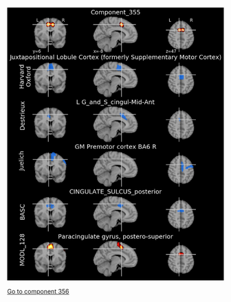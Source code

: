 


![355](preliminary/355.jpg "Component 355")

[Go to component 356](https://parietal-inria.github.io/MODL_atlas/512/356 "Component 356")